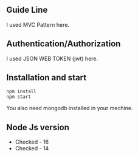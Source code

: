 ## Guide Line
I used MVC Pattern here.
## Authentication/Authorization
I used JSON WEB TOKEN (jwt) here.
## Installation and start

```
npm install
npm start
```
You also need mongodb installed in your mechine.

## Node Js version
* Checked - 16
* Checked - 14
